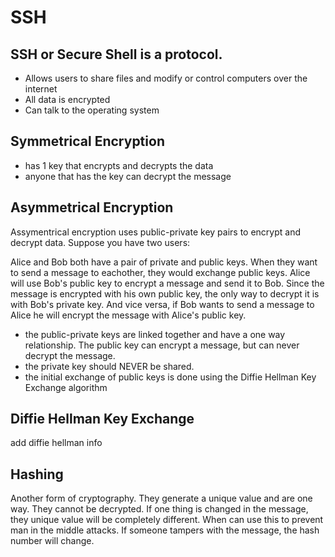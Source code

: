 # SSH

## SSH or Secure Shell is a protocol.

- Allows users to share files and modify or control computers over the internet
- All data is encrypted
- Can talk to the operating system

## Symmetrical Encryption

- has 1 key that encrypts and decrypts the data
- anyone that has the key can decrypt the message

## Asymmetrical Encryption

Assymentrical encryption uses public-private key pairs to encrypt and decrypt data. Suppose you have two users:

Alice and Bob both have a pair of private and public keys. When they want to send a message to eachother, they would exchange public keys. Alice will use Bob's public key to encrypt a message and send it to Bob. Since the message is encrypted with his own public key, the only way to decrypt it is with Bob's private key. And vice versa, if Bob wants to send a message to Alice he will encrypt the message with Alice's public key.

- the public-private keys are linked together and have a one way relationship. The public key can encrypt a message, but can never decrypt the message.
- the private key should NEVER be shared.
- the initial exchange of public keys is done using the Diffie Hellman Key Exchange algorithm

## Diffie Hellman Key Exchange

add diffie hellman info

## Hashing

Another form of cryptography. They generate a unique value and are one way. They cannot be decrypted. If one thing is changed in the message, they unique value will be completely different. When can use this to prevent man in the middle attacks. If someone tampers with the message, the hash number will change.
